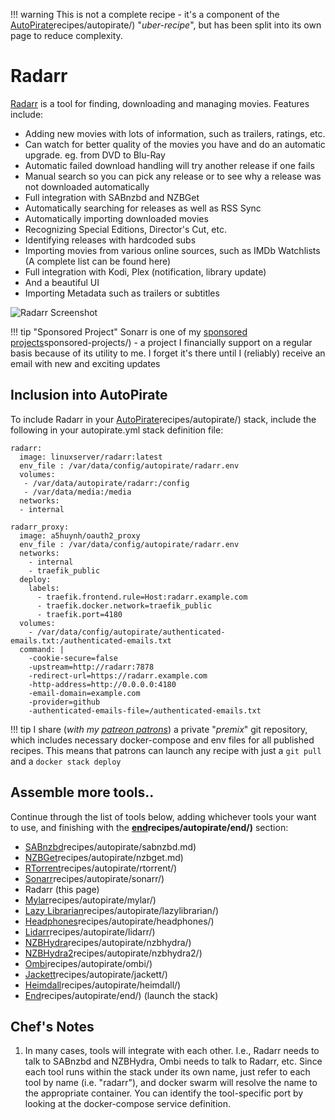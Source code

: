 !!! warning
    This is not a complete recipe - it's a component of the [AutoPirate](https://geek-cookbook.funkypenguin.co.nz/)recipes/autopirate/) "_uber-recipe_", but has been split into its own page to reduce complexity.

# Radarr


[Radarr](https://radarr.video/) is a tool for finding, downloading and managing movies. Features include:

* Adding new movies with lots of information, such as trailers, ratings, etc.
* Can watch for better quality of the movies you have and do an automatic upgrade. eg. from DVD to Blu-Ray
* Automatic failed download handling will try another release if one fails
* Manual search so you can pick any release or to see why a release was not downloaded automatically
* Full integration with SABnzbd and NZBGet
* Automatically searching for releases as well as RSS Sync
* Automatically importing downloaded movies
* Recognizing Special Editions, Director's Cut, etc.
* Identifying releases with hardcoded subs
* Importing movies from various online sources, such as IMDb Watchlists (A complete list can be found here)
* Full integration with Kodi, Plex (notification, library update)
* And a beautiful UI
* Importing Metadata such as trailers or subtitles

![Radarr Screenshot](../../images/radarr.png)

!!! tip "Sponsored Project"
    Sonarr is one of my [sponsored projects](https://geek-cookbook.funkypenguin.co.nz/)sponsored-projects/) - a project I financially support on a regular basis because of its utility to me. I forget it's there until I (reliably) receive an email with new and exciting updates 

## Inclusion into AutoPirate

To include Radarr in your [AutoPirate](https://geek-cookbook.funkypenguin.co.nz/)recipes/autopirate/) stack, include the following in your autopirate.yml stack definition file:

```
radarr:
  image: linuxserver/radarr:latest
  env_file : /var/data/config/autopirate/radarr.env
  volumes:
   - /var/data/autopirate/radarr:/config
   - /var/data/media:/media
  networks:
  - internal

radarr_proxy:
  image: a5huynh/oauth2_proxy
  env_file : /var/data/config/autopirate/radarr.env
  networks:
    - internal
    - traefik_public
  deploy:
    labels:
      - traefik.frontend.rule=Host:radarr.example.com
      - traefik.docker.network=traefik_public
      - traefik.port=4180
  volumes:
    - /var/data/config/autopirate/authenticated-emails.txt:/authenticated-emails.txt
  command: |
    -cookie-secure=false
    -upstream=http://radarr:7878
    -redirect-url=https://radarr.example.com
    -http-address=http://0.0.0.0:4180
    -email-domain=example.com
    -provider=github
    -authenticated-emails-file=/authenticated-emails.txt
```

!!! tip
    I share (_with my [patreon patrons](https://www.patreon.com/funkypenguin)_) a private "_premix_" git repository, which includes necessary docker-compose and env files for all published recipes. This means that patrons can launch any recipe with just a ```git pull``` and a ```docker stack deploy``` 

## Assemble more tools..

Continue through the list of tools below, adding whichever tools your want to use, and finishing with the **[end](https://geek-cookbook.funkypenguin.co.nz/)recipes/autopirate/end/)** section:

* [SABnzbd](https://geek-cookbook.funkypenguin.co.nz/)recipes/autopirate/sabnzbd.md)
* [NZBGet](https://geek-cookbook.funkypenguin.co.nz/)recipes/autopirate/nzbget.md)
* [RTorrent](https://geek-cookbook.funkypenguin.co.nz/)recipes/autopirate/rtorrent/)
* [Sonarr](https://geek-cookbook.funkypenguin.co.nz/)recipes/autopirate/sonarr/)
* Radarr (this page)
* [Mylar](https://geek-cookbook.funkypenguin.co.nz/)recipes/autopirate/mylar/)
* [Lazy Librarian](https://geek-cookbook.funkypenguin.co.nz/)recipes/autopirate/lazylibrarian/)
* [Headphones](https://geek-cookbook.funkypenguin.co.nz/)recipes/autopirate/headphones/)
* [Lidarr](https://geek-cookbook.funkypenguin.co.nz/)recipes/autopirate/lidarr/)
* [NZBHydra](https://geek-cookbook.funkypenguin.co.nz/)recipes/autopirate/nzbhydra/)
* [NZBHydra2](https://geek-cookbook.funkypenguin.co.nz/)recipes/autopirate/nzbhydra2/)
* [Ombi](https://geek-cookbook.funkypenguin.co.nz/)recipes/autopirate/ombi/)
* [Jackett](https://geek-cookbook.funkypenguin.co.nz/)recipes/autopirate/jackett/)
* [Heimdall](https://geek-cookbook.funkypenguin.co.nz/)recipes/autopirate/heimdall/)
* [End](https://geek-cookbook.funkypenguin.co.nz/)recipes/autopirate/end/) (launch the stack)


## Chef's Notes 

1. In many cases, tools will integrate with each other. I.e., Radarr needs to talk to SABnzbd and NZBHydra, Ombi needs to talk to Radarr, etc. Since each tool runs within the stack under its own name, just refer to each tool by name (i.e. "radarr"), and docker swarm will resolve the name to the appropriate container. You can identify the tool-specific port by looking at the docker-compose service definition.